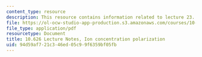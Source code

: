 ```yaml
---
content_type: resource
description: This resource contains information related to lecture 23.
file: https://ol-ocw-studio-app-production.s3.amazonaws.com/courses/10-626-electrochemical-energy-systems-spring-2014/94d59af721c346ed05c99f6359bf05fb_MIT10_626S14_S11lec23.pdf
file_type: application/pdf
resourcetype: Document
title: 10.626 Lecture Notes, Ion concentration polarization
uid: 94d59af7-21c3-46ed-05c9-9f6359bf05fb
---
```

